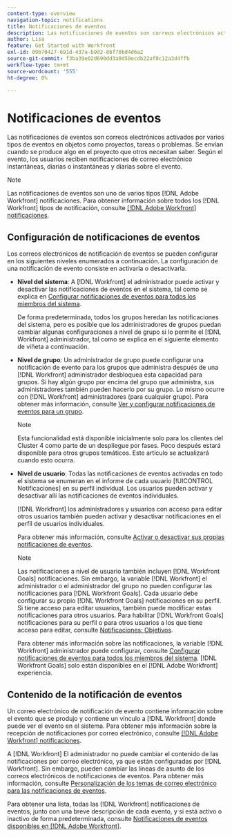 ```yaml
---
content-type: overview
navigation-topic: notifications
title: Notificaciones de eventos
description: Las notificaciones de eventos son correos electrónicos activados por varios tipos de eventos en objetos como proyectos, tareas o problemas. Se envían cuando se produce algo en el proyecto que otros necesitan saber. Según el evento, los usuarios reciben notificaciones de correo electrónico instantáneas, diarias o instantáneas y diarias sobre el evento.
author: Lisa
feature: Get Started with Workfront
exl-id: 09b70427-691d-437a-b9d2-86f78bd4d6a2
source-git-commit: f3ba39e02d690dd3a0d50ecdb22af0c12a3d4ffb
workflow-type: tm+mt
source-wordcount: '555'
ht-degree: 0%

---
```


# Notificaciones de eventos

Las notificaciones de eventos son correos electrónicos activados por varios tipos de eventos en objetos como proyectos, tareas o problemas. Se envían cuando se produce algo en el proyecto que otros necesitan saber. Según el evento, los usuarios reciben notificaciones de correo electrónico instantáneas, diarias o instantáneas y diarias sobre el evento.

>[!NOTE]
>
>Las notificaciones de eventos son uno de varios tipos [!DNL Adobe Workfront] notificaciones. Para obtener información sobre todos los [!DNL Workfront] tipos de notificación, consulte [[!DNL Adobe Workfront] notificaciones](../../workfront-basics/using-notifications/wf-notifications.md).

## Configuración de notificaciones de eventos

Los correos electrónicos de notificación de eventos se pueden configurar en los siguientes niveles enumerados a continuación. La configuración de una notificación de evento consiste en activarla o desactivarla.

* **Nivel del sistema**: A [!DNL Workfront] el administrador puede activar y desactivar las notificaciones de eventos en el sistema, tal como se explica en [Configurar notificaciones de eventos para todos los miembros del sistema](../../administration-and-setup/manage-workfront/emails/configure-event-notifications-for-everyone-in-the-system.md).

   De forma predeterminada, todos los grupos heredan las notificaciones del sistema, pero es posible que los administradores de grupos puedan cambiar algunas configuraciones a nivel de grupo si lo permite el [!DNL Workfront] administrador, tal como se explica en el siguiente elemento de viñeta a continuación.

* **Nivel de grupo**: Un administrador de grupo puede configurar una notificación de evento para los grupos que administra después de una [!DNL Workfront] administrador desbloquea esta capacidad para grupos. Si hay algún grupo por encima del grupo que administra, sus administradores también pueden hacerlo por su grupo. Lo mismo ocurre con [!DNL Workfront] administradores (para cualquier grupo). Para obtener más información, consulte [Ver y configurar notificaciones de eventos para un grupo](../../administration-and-setup/manage-groups/create-and-manage-groups/view-and-configure-event-notifications-group.md).

   >[!NOTE]
   >
   >Esta funcionalidad está disponible inicialmente solo para los clientes del Cluster 4 como parte de un despliegue por fases. Poco después estará disponible para otros grupos temáticos. Este artículo se actualizará cuando esto ocurra.

* **Nivel de usuario**: Todas las notificaciones de eventos activadas en todo el sistema se enumeran en el informe de cada usuario [!UICONTROL Notificaciones] en su perfil individual. Los usuarios pueden activar y desactivar allí las notificaciones de eventos individuales.

   [!DNL Workfront] los administradores y usuarios con acceso para editar otros usuarios también pueden activar y desactivar notificaciones en el perfil de usuarios individuales.

   Para obtener más información, consulte [Activar o desactivar sus propias notificaciones de eventos](../../workfront-basics/using-notifications/activate-or-deactivate-your-own-event-notifications.md).

   >[!NOTE]
   >
   >Las notificaciones a nivel de usuario también incluyen [!DNL Workfront Goals] notificaciones. Sin embargo, la variable [!DNL Workfront] el administrador o el administrador del grupo no pueden configurar las notificaciones para [!DNL Workfront Goals]. Cada usuario debe configurar su propio [!DNL Workfront Goals] notificaciones en su perfil. Si tiene acceso para editar usuarios, también puede modificar estas notificaciones para otros usuarios. Para habilitar [!DNL Workfront Goals] notificaciones para su perfil o para otros usuarios a los que tiene acceso para editar, consulte [Notificaciones: Objetivos](../../workfront-basics/using-notifications/notifications-goals.md).

   Para obtener más información sobre las notificaciones, la variable [!DNL Workfront] administrador puede configurar, consulte [Configurar notificaciones de eventos para todos los miembros del sistema](../../administration-and-setup/manage-workfront/emails/configure-event-notifications-for-everyone-in-the-system.md). [!DNL Workfront Goals] solo están disponibles en el [!DNL Adobe Workfront] experiencia.

## Contenido de la notificación de eventos

Un correo electrónico de notificación de evento contiene información sobre el evento que se produjo y contiene un vínculo a [!DNL Workfront] donde puede ver el evento en el sistema. Para obtener más información sobre la recepción de notificaciones por correo electrónico, consulte [[!DNL Adobe Workfront] notificaciones](../../workfront-basics/using-notifications/wf-notifications.md).

A [!DNL Workfront] El administrador no puede cambiar el contenido de las notificaciones por correo electrónico, ya que están configuradas por [!DNL Workfront]. Sin embargo, pueden cambiar las líneas de asunto de los correos electrónicos de notificaciones de eventos. Para obtener más información, consulte [Personalización de los temas de correo electrónico para las notificaciones de eventos](../../administration-and-setup/manage-workfront/emails/custom-email-subjects-event-notification.md).

Para obtener una lista, todas las [!DNL Workfront] notificaciones de eventos, junto con una breve descripción de cada evento, y si está activo o inactivo de forma predeterminada, consulte [Notificaciones de eventos disponibles en [!DNL Adobe Workfront]](../../administration-and-setup/manage-workfront/emails/event-notifications-available-in-wf.md).
